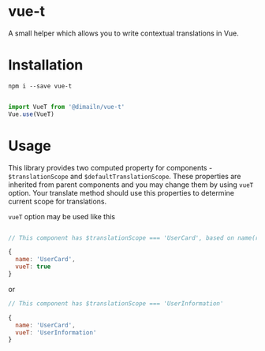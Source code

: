 # vue-t

A small helper which allows you to write contextual translations in Vue.

# Installation

```npm i --save vue-t```

```javascript

import VueT from '@dimailn/vue-t'
Vue.use(VueT)

```

# Usage

This library provides two computed property for components - ```$translationScope``` and ```$defaultTranslationScope```.
These properties are inherited from parent components and you may change them by using ```vueT``` option.
Your translate method should use this properties to determine current scope for translations.

```vueT``` option may be used like this

```javascript

// This component has $translationScope === 'UserCard', based on name(recommended way)

{
  name: 'UserCard',
  vueT: true
}

```

or
```javascript
// This component has $translationScope === 'UserInformation'

{
  name: 'UserCard',
  vueT: 'UserInformation'
}

```


